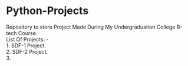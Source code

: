 # Python-Projects
Repository to store Project Made During My Undergraduation College B-tech Course.  
List Of Projects: -  
    1. SDF-1 Project.    
    2. SDF-2 Project.  
    3.  
    
